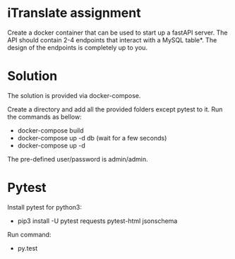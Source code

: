 # iTranslate assignment
Create a docker container that can be used to start up a fastAPI server. The
API should contain 2-4 endpoints that interact with a MySQL table*. The design of the endpoints is completely up to you.


# Solution
The solution is provided via docker-compose.

Create a directory and add all the provided folders except pytest to it.
Run the commands as bellow:
- docker-compose build
- docker-compose up -d db (wait for a few seconds)
- docker-compose up -d
 

The pre-defined user/password is admin/admin.

# Pytest
Install pytest for python3:
- pip3 install -U pytest requests pytest-html jsonschema

Run command:
- py.test

